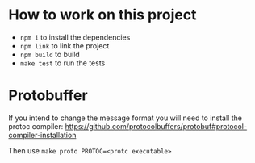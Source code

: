 # How to work on this project

- `npm i` to install the dependencies
- `npm link` to link the project
- `npm build` to build
- `make test` to run the tests

# Protobuffer

If you intend to change the message format you will need to install the protoc compiler:
https://github.com/protocolbuffers/protobuf#protocol-compiler-installation

Then use `make proto PROTOC=<protc executable>`
